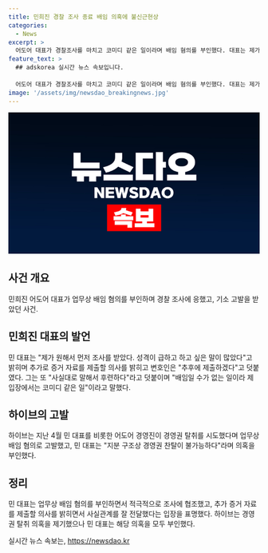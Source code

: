 ```yaml
---
title: 민희진 경찰 조사 종료 배임 의혹에 불신근현상
categories:
  - News
excerpt: >
  어도어 대표가 경찰조사를 마치고 코미디 같은 일이라며 배임 혐의를 부인했다. 대표는 제가 원해서 먼저 조사를 받았다. 성격이 급하고 말이 많았다고 밝히기도 했고, 추가 증거 자료가 있다고 언급했다. 또한 사실대로 말해서 후련하다며 주장을 전개했다. 이에 앞서 하이브는 어도어 경영진을 업무상 배임 혐의로 고발한 바 있는데, 민 대표는 경영권 찬탈이 불가능하다고 반박했다.
feature_text: >
  ## adskorea 실시간 뉴스 속보입니다.

  어도어 대표가 경찰조사를 마치고 코미디 같은 일이라며 배임 혐의를 부인했다. 대표는 제가 원해서 먼저 조사를 받았다. 성격이 급하고 말이 많았다고 밝히기도 했고, 추가 증거 자료가 있다고 언급했다. 또한 사실대로 말해서 후련하다며 주장을 전개했다. 이에 앞서 하이브는 어도어 경영진을 업무상 배임 혐의로 고발한 바 있는데, 민 대표는 경영권 찬탈이 불가능하다고 반박했다.
image: '/assets/img/newsdao_breakingnews.jpg'
---
```


<p><img src="/assets/img/newsdao_breakingnews.jpg" alt="adskorea 속보" /></p>

<h2 data-ke-size="size26">사건 개요</h2>

<p data-ke-size="size16">민희진 어도어 대표가 업무상 배임 혐의를 부인하며 경찰 조사에 응했고, 기소 고발을 받았던 사건.</p>

<h2 data-ke-size="size26">민희진 대표의 발언</h2>

<p data-ke-size="size16">민 대표는 "제가 원해서 먼저 조사를 받았다. 성격이 급하고 하고 싶은 말이 많았다"고 밝히며 추가로 증거 자료를 제출할 의사를 밝히고 변호인은 "추후에 제출하겠다"고 덧붙였다. 그는 또 "사실대로 말해서 후련하다"라고 덧붙이며 "배임일 수가 없는 일이라 제 입장에서는 코미디 같은 일"이라고 말했다.</p>

<h2 data-ke-size="size26">하이브의 고발</h2>

<p data-ke-size="size16">하이브는 지난 4월 민 대표를 비롯한 어도어 경영진이 경영권 탈취를 시도했다며 업무상 배임 혐의로 고발했고, 민 대표는 "지분 구조상 경영권 찬탈이 불가능하다"라며 의혹을 부인했다.</p>

<h2 data-ke-size="size26">정리</h2>

<p data-ke-size="size16">민 대표는 업무상 배임 혐의를 부인하면서 적극적으로 조사에 협조했고, 추가 증거 자료를 제출할 의사를 밝히면서 사실관계를 잘 전달했다는 입장을 표명했다. 하이브는 경영권 탈취 의혹을 제기했으나 민 대표는 해당 의혹을 모두 부인했다.</p>
실시간 뉴스 속보는, <a href="https://newsdao.kr" rel="dofollow">https://newsdao.kr</a>



